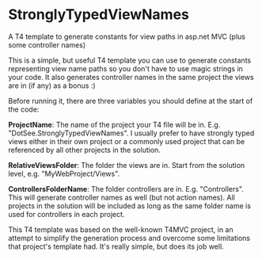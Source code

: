 # StronglyTypedViewNames

A T4 template to generate constants for view paths in asp.net MVC (plus some controller names)

This is a simple, but useful T4 template you can use to generate constants representing view name paths so you don't have to use magic strings in your code.
It also generates controller names in the same project the views are in (if any) as a bonus :)

Before running it, there are three variables you should define at the start of the code:

**ProjectName**: The name of the project your T4 file will be in. E.g. "DotSee.StronglyTypedViewNames". I usually prefer to have strongly typed views either in their own project or a commonly used project that can be referenced by all other projects in the solution. 
    
**RelativeViewsFolder**: The folder the views are in. Start from the solution level, e.g. "MyWebProject/Views".

**ControllersFolderName**: The folder controllers are in. E.g. "Controllers". This will generate controller names as well (but not action names). All projects in the solution will be included as long as the same folder name is used for controllers in each project.

This T4 template was based on the well-known T4MVC project, in an attempt to simplify the generation process and overcome some limitations that project's template had. It's really simple, but does its job well.

 
 
